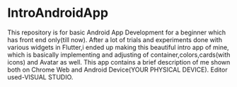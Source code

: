 # IntroAndroidApp
This repository is for basic Android App Development for a beginner which has front end only(till now).
After a lot of trials and experiments done with various widgets in Flutter,i ended up making this beautiful intro app of mine, which is basically implementing and adjusting of container,colors,cards(with icons) and Avatar as well.
This app contains a brief description of me shown both on Chrome Web and Android Device(YOUR PHYSICAL DEVICE).
Editor used-VISUAL STUDIO.

